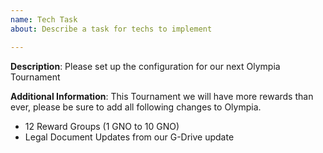 ```yaml
---
name: Tech Task
about: Describe a task for techs to implement

---
```


**Description**: Please set up the configuration for our next Olympia Tournament

**Additional Information**:
This Tournament we will have more rewards than ever, please be sure to add all following changes to Olympia.
- 12 Reward Groups (1 GNO to 10 GNO)
- Legal Document Updates from our G-Drive update

